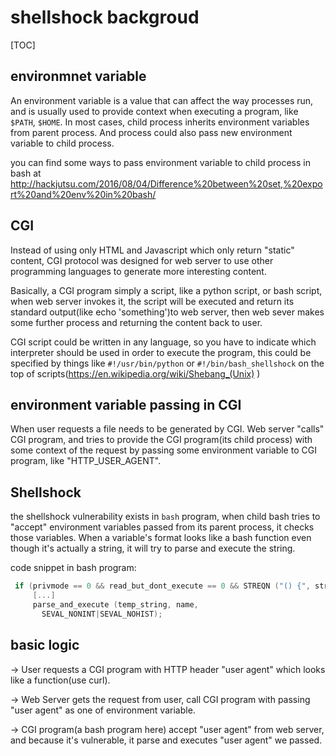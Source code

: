 # shellshock backgroud

[TOC]

## environmnet variable 


An environment variable is a value that can affect the way processes run, and is usually used to provide context when executing a program, like `$PATH`, `$HOME`. In most cases, child process inherits environment variables from parent process. And process could also pass new environment variable to child process.

you can find some ways to pass environment variable to child process in bash at http://hackjutsu.com/2016/08/04/Difference%20between%20set,%20export%20and%20env%20in%20bash/


## CGI 

Instead of using only HTML and Javascript which only return "static" content, CGI protocol was designed for web server to use other programming languages to generate more interesting content.

Basically, a CGI program simply a script, like a python script, or bash script, when web server invokes it, the script will be executed and return its standard output(like echo 'something')to web server, then web sever makes some further process and returning the content back to user. 

CGI script could be written in any language, so you have to indicate which interpreter should be used in order to execute the program, this could be specified by things like `#!/usr/bin/python` or `#!/bin/bash_shellshock` on the top of scripts(https://en.wikipedia.org/wiki/Shebang_(Unix) )


## environment variable passing in CGI

When user requests a file needs to be generated by CGI. Web server "calls" CGI program, and tries to provide the CGI program(its child process) with some context of the request by passing some environment variable to CGI program, like "HTTP_USER_AGENT".

## Shellshock

the shellshock vulnerability exists in `bash` program, when child bash tries to "accept" environment variables passed from its parent process, it checks those variables. When a variable's format looks like a bash function even though it's actually a string, it will try to parse and execute the string.

code snippet in bash program: 
```C
 if (privmode == 0 && read_but_dont_execute == 0 && STREQN ("() {", string, 4)) { 
     [...] 
     parse_and_execute (temp_string, name, 
       SEVAL_NONINT|SEVAL_NOHIST); 
```

## basic logic

-> User requests a CGI program with HTTP header "user agent" which looks like a function(use curl).

-> Web Server gets the request from user, call CGI program with passing "user agent" as one of environment variable.

-> CGI program(a bash program here) accept "user agent" from web server, and because it's vulnerable, it parse and executes "user agent" we passed.
